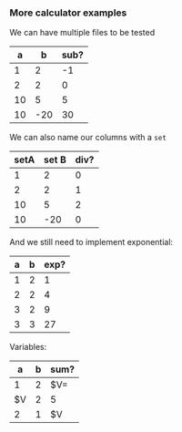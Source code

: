 ### More calculator examples

We can have multiple files to be tested


[//]: # (decisionTable Calculator.Fixtures.CalculatorFixture)

| a  | b   | sub? |
|----|-----|------|
| 1  | 2   | -1   |
| 2  | 2   | 0    |
| 10 | 5   | 5    |
| 10 | -20 | 30   |

We can also name our columns with a `set`

[//]: # (decisionTable Calculator.Fixtures.CalculatorFixture )

| setA | set B | div? |
|------|-------|------|
| 1    | 2     | 0    |
| 2    | 2     | 1    |
| 10   | 5     | 2    |
| 10   | -20   | 0    |

And we still need to implement exponential:

[//]: # (decisionTable Calculator.Fixtures.CalculatorFixture -- snooze until 2099-12-31 )

| a  | b   | exp? |
|----|-----|------|
| 1  | 2   | 1    |
| 2  | 2   | 4    |
| 3  | 2   | 9    |
| 3  | 3   | 27   |

Variables:

[//]: # (decisionTable Calculator.Fixtures.CalculatorFixture )

| a  | b | sum? |
|----|---|------|
| 1  | 2 | $V=  |
| $V | 2 | 5    |
| 2  | 1 | $V   |
